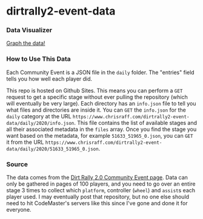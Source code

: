 # dirtrally2-event-data
 
 ### Data Visualizer
 [Graph the data!](https://www.chrisraff.com/dirtrally2)
 
 
 ### How to Use This Data
Each Community Event is a JSON file in the `daily` folder. The "entries" field tells you how well each player did.

This repo is hosted on Github Sites. This means you can perform a `GET` request to get a specific stage without ever pulling the repository (which will eventually be very large). Each directory has an `info.json` file to tell you what files and directories are inside it. You can `GET` the `info.json` for the `daily` category at the URL `https://www.chrisraff.com/dirtrally2-event-data/daily/2020/info.json`. This file contains the list of available stages and all their associated metadata in the `files` array. Once you find the stage you want based on the metadata, for example `51633_51965_0.json`, you can `GET` it from the URL `https://www.chrisraff.com/dirtrally2-event-data/daily/2020/51633_51965_0.json`.

### Source

The data comes from the [Dirt Rally 2.0 Community Event page](https://dirtrally2.com/community-events). Data can only be gathered in pages of 100 players, and you need to go over an entire stage 3 times to collect which  `platform`, controller (`wheel`) and `assist`s each player used. I may eventually post that repository, but no one else should need to hit CodeMaster's servers like this since I've gone and done it for everyone.
